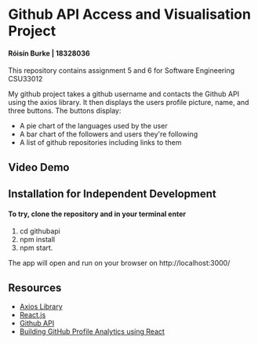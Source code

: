 # Github API Access and Visualisation Project
#### Róisín Burke | 18328036
This repository contains assignment 5 and 6 for Software Engineering CSU33012

My github project takes a github username and contacts the Github API using the axios library. It then displays the users profile picture, name, and three buttons. 
The buttons display:
- A pie chart of the languages used by the user
- A bar chart of the followers and users they're following 
- A list of github repositories including links to them


## Video Demo


## Installation for Independent Development
#### To try, clone the repository and in your terminal enter 
1) cd githubapi
2) npm install
3) npm start. 

The app will open and run on your browser on http://localhost:3000/

## Resources
- [Axios Library](https://www.npmjs.com/package/axios)
- [React.js](https://reactjs.org/)
- [Github API](https://docs.github.com/en/free-pro-team@latest/developers/apps/using-the-github-api-in-your-app)
- [Building GitHub Profile Analytics using React](https://medium.com/hackernoon/building-github-profile-analytics-using-react-part-1-37e03b0c3366)
